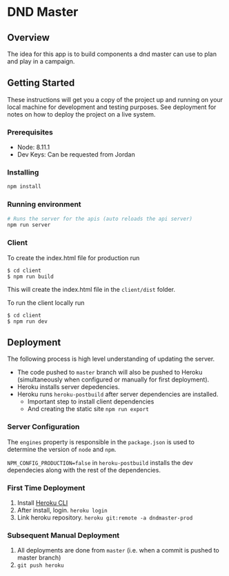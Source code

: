 # DND Master

## Overview

The idea for this app is to build components a dnd master can use to plan and play in a campaign.

## Getting Started

These instructions will get you a copy of the project up and running on your local machine for development and testing purposes. See deployment for notes on how to deploy the project on a live system.

### Prerequisites

- Node: 8.11.1
- Dev Keys: Can be requested from Jordan

### Installing

```bash
npm install
```

### Running environment

```bash
# Runs the server for the apis (auto reloads the api server)
npm run server
```

### Client

To create the index.html file for production run

```
$ cd client
$ npm run build
```

This will create the index.html file in the `client/dist` folder.

To run the client locally run

```
$ cd client
$ npm run dev
```

## Deployment

The following process is high level understanding of updating the server.

- The code pushed to `master` branch will also be pushed to Heroku (simultaneously when configured or manually for first deployment).
- Heroku installs server depedencies.
- Heroku runs `heroku-postbuild` after server dependencies are installed.
  - Important step to install client dependencies
  - And creating the static site `npm run export`

### Server Configuration

The `engines` property is responsible in the `package.json` is used to determine the version of `node` and `npm`.

`NPM_CONFIG_PRODUCTION=false` in `heroku-postbuild` installs the dev dependecies along with the rest of the dependencies.

### First Time Deployment

1. Install [Heroku CLI](https://devcenter.heroku.com/articles/heroku-cli)
2. After install, login. `heroku login`
3. Link heroku repository. `heroku git:remote -a dndmaster-prod`

### Subsequent Manual Deployment

1. All deployments are done from `master` (i.e. when a commit is pushed to master branch)
2. `git push heroku`
